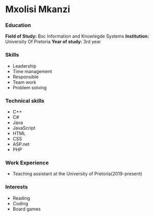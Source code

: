 # Mxolisi Mkanzi

### Education

**Field of Study:** Bsc Information and Knowlegde Systems
**Institution:** University Of Pretoria
**Year of study:** 3rd year

### Skills

- Leadership
- Time management
- Responsible
- Team work
- Problem solving

### Technical skills

- C++
- C#
- Java
- JavaScript
- HTML
- CSS
- ASP.net
- PHP

### Work Experience
- Teaching assistant at the University of Pretoria(2019-present)

### Interests

- Reading
- Coding
- Board games